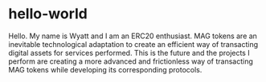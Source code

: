 # hello-world
Hello. My name is Wyatt and I am an ERC20 enthusiast. MAG tokens are an inevitable technological adaptation to create an efficient way of transacting digital assets for services performed. This is the future and the projects I perform are creating a more advanced and frictionless way of transacting MAG tokens while developing its corresponding protocols. 
